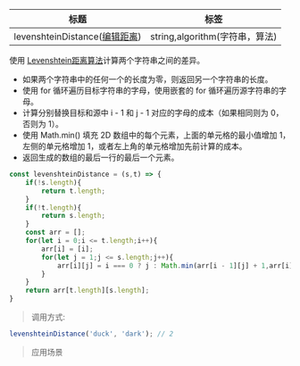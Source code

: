 |  标题   | 标签  |
|  ----  | ----  |
| levenshteinDistance([编辑距离](https://baike.baidu.com/item/%E7%BC%96%E8%BE%91%E8%B7%9D%E7%A6%BB/8010193?fromtitle=Levenshtein%20Distance&fromid=792226&fr=aladdin)) | string,algorithm(字符串，算法) |

使用 [Levenshtein距离算法](https://en.wikipedia.org/wiki/Levenshtein_distance)计算两个字符串之间的差异。

* 如果两个字符串中的任何一个的长度为零，则返回另一个字符串的长度。
* 使用 for 循环遍历目标字符串的字母，使用嵌套的 for 循环遍历源字符串的字母。
* 计算分别替换目标和源中 i - 1 和 j - 1 对应的字母的成本（如果相同则为 0，否则为 1）。
* 使用 Math.min() 填充 2D 数组中的每个元素，上面的单元格的最小值增加 1，左侧的单元格增加 1，或者左上角的单元格增加先前计算的成本。
* 返回生成的数组的最后一行的最后一个元素。

```js
const levenshteinDistance = (s,t) => {
    if(!s.length){
        return t.length;
    }
    if(!t.length){
        return s.length;
    }
    const arr = [];
    for(let i = 0;i <= t.length;i++){
        arr[i] = [i];
        for(let j = 1;j <= s.length;j++){
            arr[i][j] = i === 0 ? j : Math.min(arr[i - 1][j] + 1,arr[i][j - 1] + 1,arr[i - 1][j - 1] + (s[j - 1] === t[i - 1] ? 0 : 1));
        }
    }
    return arr[t.length][s.length];
}
```

> 调用方式:

```js
levenshteinDistance('duck', 'dark'); // 2
```

> 应用场景

